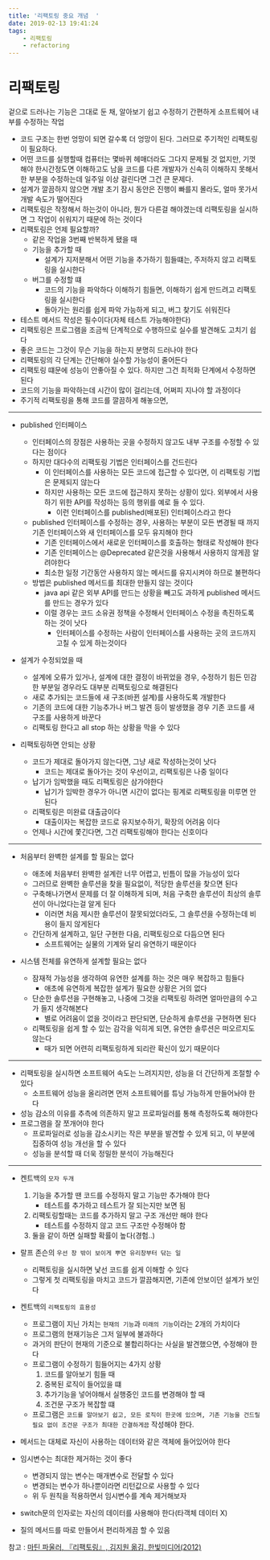 ```yaml
---
title: '리팩토링 중요 개념  '
date: 2019-02-13 19:41:24
tags:
    - 리팩토링
    - refactoring  
---
```


# 리팩토링 
겉으로 드러나는 기능은 그대로 둔 채, 알아보기 쉽고 수정하기 간편하게 소프트웨어 내부를 수정하는 작업  

- 코드 구조는 한번 엉망이 되면 갈수록 더 엉망이 된다. 그러므로 주기적인 리팩토링이 필요하다.  
- 어떤 코드를 실행할때 컴퓨터는 몇바퀴 헤매더라도 그다지 문제될 것 없지만, 기껏해야 한시간정도면 이해하고도 남을 코드를 다른 개발자가 신속히 이해하지 못해서 한 부분을 수정하는데 일주일 이상 걸린다면 그건 큰 문제다.  
- 설계가 깔끔하지 않으면 개발 초기 잠시 동안은 진행이 빠를지 몰라도, 얼마 못가서 개발 속도가 떨어진다  
- 리팩토링은 작정해서 하는것이 아니라, 뭔가 다른걸 해야겠는데 리팩토링을 실시하면 그 작업이 쉬워지기 때문에 하는 것이다  
- 리팩토링은 언제 필요할까?  
    - 같은 작업을 3번째 반복하게 됐을 때  
    - 기능을 추가할 때  
        - 설계가 지저분해서 어떤 기능을 추가하기 힘들떄는, 주저하지 않고 리팩토링을 실시한다  
    - 버그를 수정할 떄  
        - 코드의 기능을 파악하다 이해하기 힘들면, 이해하기 쉽게 만드려고 리팩토링을 실시한다  
        - 돌아가는 원리를 쉽게 파악 가능하게 되고, 버그 찾기도 쉬워진다  
- 테스트 메서드 작성은 필수이다(자체 테스트 가능해야한다)  
- 리팩토링은 프로그램을 조금씩 단계적으로 수행하므로 실수를 발견해도 고치기 쉽다  
- 좋은 코드는 그것이 무슨 기능을 하는지 분명히 드러나야 한다  
- 리팩토링의 각 단계는 간단해야 실수할 가능성이 줄어든다  
- 리팩토링 떄문에 성능이 안좋아질 수 있다. 하지만 그건 최적화 단계에서 수정하면 된다  
- 코드의 기능을 파악하는데 시간이 많이 걸리는데, 어쩌피 지나야 할 과정이다  
- 주기적 리팩토링을 통해 코드를 깔끔하게 해놓으면, 

---

- published 인터페이스  
    - 인터페이스의 장점은 사용하는 곳을 수정하지 않고도 내부 구조를 수정할 수 있다는 점이다  
    - 하지만 대다수의 리팩토링 기법은 인터페이스를 건드린다  
        - 이 인터페이스를 사용하는 모든 코드에 접근할 수 있다면, 이 리팩토링 기법은 문제되지 않는다  
        - 하지만 사용하는 모든 코드에 접근하지 못하는 상황이 있다. 외부에서 사용하기 위한 API를 작성하는 등의 행위를 예로 들 수 있다.  
            - 이런 인터페이스를 published(배포된) 인터페이스라고 한다  
    - published 인터페이스를 수정하는 경우, 사용하는 부분이 모든 변경될 때 까지 기존 인터페이스와 새 인터페이스를 모두 유지해야 한다  
        - 기존 인터페이스에서 새로운 인터페이스를 호출하는 형태로 작성해야 한다  
        - 기존 인터페이스는 @Deprecated 같은것을 사용해서 사용하지 않게끔 알려야한다  
        - 최소한 일정 기간동안 사용하지 않는 메서드를 유지시켜야 하므로 불편하다  
    - 방법은 published 메서드를 최대한 만들지 않는 것이다  
        - java api 같은 외부 API를 만드는 상황을 빼고도 과하게 published 메서드를 만드는 경우가 있다  
        - 이럴 경우는 코드 소유권 정책을 수정해서 인터페이스 수정을 촉진하도록 하는 것이 낫다  
            - 인터페이스를 수정하는 사람이 인터페이스를 사용하는 곳의 코드까지 고칠 수 있게 하는것이다  

- 설계가 수정되었을 때  
    - 설계에 오류가 있거나, 설계에 대한 결정이 바뀌었을 경우, 수정하기 힘든 민감한 부분일 경우라도 대부분 리팩토링으로 해결된다  
    - 새로 추가되는 코드들에 새 구조(바뀐 설계)를 사용하도록 개발한다  
    - 기존의 코드에 대한 기능추가나 버그 발견 등이 발생했을 경우 기존 코드를 새 구조를 사용하게 바꾼다  
    - 리팩토링 한다고 all stop 하는 상황을 막을 수 있다  

- 리팩토링하면 안되는 상황  
    - 코드가 제대로 돌아가지 않는다면, 그냥 새로 작성하는것이 낫다  
        - 코드는 제대로 돌아가는 것이 우선이고, 리팩토링은 나중 일이다  
    - 납기가 임박했을 때도 리팩토링은 삼가야한다  
        - 납기가 임박한 경우가 아니면 시간이 없다는 핑계로 리팩토링을 미루면 안된다  
    - 리팩토링은 미완료 대출금이다  
        - 대출이자는 복잡한 코드로 유지보수하기, 확장의 어려움 이다  
    - 언제나 시간에 쫓긴다면, 그건 리팩토링해야 한다는 신호이다  

---

- 처음부터 완벽한 설계를 할 필요는 없다  
    - 애초에 처음부터 완벽한 설계란 너무 어렵고, 빈틈이 많을 가능성이 있다  
    - 그러므로 완벽한 솔루션을 찾을 필요없이, 적당한 솔루션을 찾으면 된다  
    - 구축해나가면서 문제를 더 잘 이해하게 되며, 처음 구축한 솔루션이 최상의 솔루션이 아니었다는걸 알게 된다  
        - 이러면 처음 제시한 솔루션이 잘못되었더라도, 그 솔루션을 수정하는데 비용이 들지 않게된다  
    - 간단하게 설계하고, 일단 구현한 다음, 리팩토링으로 다듬으면 된다  
        - 소프트웨어는 실물의 기계와 달리 유연하기 때문이다  

- 시스템 전체를 유연하게 설계할 필요는 없다  
    - 잠재적 가능성을 생각하여 유연한 설계를 하는 것은 매우 복잡하고 힘들다  
        - 애초에 유연하게 복잡한 설계가 필요한 상황은 거의 없다  
    - 단순한 솔루션을 구현해놓고, 나중에 그것을 리팩토링 하려면 얼마만큼의 수고가 들지 생각해본다  
        - 별로 어려움이 없을 것이라고 판단되면, 단순하게 솔루션을 구현하면 된다  
    - 리팩토링을 쉽게 할 수 있는 감각을 익히게 되면, 유연한 솔루션은 떠오르지도 않는다  
        - 때가 되면 어련히 리팩토링하게 되리란 확신이 있기 때문이다  

---

- 리팩토링을 실시하면 소프트웨어 속도는 느려지지만, 성능을 더 간단하게 조절할 수 있다  
    - 소프트웨어 성능을 올리려면 먼저 소프트웨어를 튜닝 가능하게 만들어놔야 한다  
- 성능 감소의 이유를 추측에 의존하지 말고 프로파일러를 통해 측정하도록 해야한다  
- 프로그램을 잘 쪼개어야 한다  
    - 프로파일러로 성능을 감소시키는 작은 부분을 발견할 수 있게 되고, 이 부분에 집중하여 성능 개선을 할 수 있다  
    - 성능을 분석할 때 더욱 정밀한 분석이 가능해진다  

---

- 켄트백의 `모자 두개`
    1. 기능을 추가할 땐 코드를 수정하지 말고 기능만 추가해야 한다  
        - 테스트를 추가하고 테스트가 잘 되는지만 보면 됨  
    2. 리팩토링할때는 코드를 추가하지 말고 구조 개선만 해야 한다  
        - 테스트를 수정하지 않고 코드 구조만 수정해야 함  
    3. 둘을 같이 하면 실패할 확률이 높다(경험..)  

- 랄프 존슨의 `우선 창 밖이 보이게 뿌연 유리창부터 닦는 일`  
    - 리팩토링을 실시하면 낯선 코드를 쉽게 이해할 수 있다  
    - 그렇게 첫 리팩토링을 마치고 코드가 깔끔해지면, 기존에 안보이던 설계가 보인다  

- 켄트백의 `리팩토링의 효용성`  
    - 프로그램이 지닌 가치는 `현재의 기능`과 `미래의 기능`이라는 2개의 가치이다  
    - 프로그램의 현재기능은 그저 일부에 불과하다  
    - 과거의 판단이 현재의 기준으로 불합리하다는 사실을 발견했으면, 수정해야 한다  
    - 프로그램이 수정하기 힘들어지는 4가지 상황  
        1. 코드를 알아보기 힘들 때  
        2. 중복된 로직이 들어있을 떄  
        3. 추가기능을 넣어야해서 실행중인 코드를 변경해야 할 때  
        4. 조건문 구조가 복잡할 떄  
    - 프로그램은 `코드를 알아보기 쉽고, 모든 로직이 한곳에 있으며, 기존 기능을 건드릴 필요 없이 조건문 구조가 최대한 간결하게끔` 작성해야 한다.  

- 메서드는 대체로 자신이 사용하는 데이터와 같은 객체에 들어있어야 한다  
- 임시변수는 최대한 제거하는 것이 좋다  
    - 변경되지 않는 변수는 매개변수로 전달할 수 있다  
    - 변경되는 변수가 하나뿐이라면 리턴값으로 사용할 수 있다  
    - 위 두 원칙을 적용하면서 임시변수를 계속 제거해보자  
- switch문의 인자로는 자신의 데이터를 사용해야 한다(타객체 데이터 X)  
- 질의 메서드를 따로 만들어서 편리하게끔 할 수 있음  

참고 : [마틴 파울러, 『리팩토링』, 김지원 옮김, 한빛미디어(2012)](http://www.kyobobook.co.kr/product/detailViewKor.laf?ejkGb=KOR&mallGb=KOR&barcode=9788979149715&orderClick=LAG&Kc=)

<!-- more -->